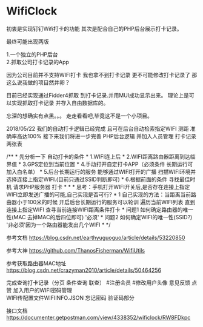 # WifiClock
初衷是实现钉钉Wifi打卡的功能  其次是配合自己的PHP后台展示打卡记录。


最终可能出现两版

1.一个独立的PHP后台  
2.抓取公司打卡记录的App

因为公司目前并不支持WIFI打卡
我也拿不到打卡记录
更不可能修改打卡记录了
那这么说我做的项目然并卵？

目前已经实现通过Fidder4抓取 到打卡记录.并用MUI成功显示出来。
理论上是可以实现抓取打卡记录  并存入自由数据库的。

忘深的想确实有点黑。。。
走走看看吧,毕竟这不是一个小项目。


2018/05/22 我们的自动打卡逻辑已经完成  且可在后台自动检索指定WIFI 测距 准确率高达100% 
接下来我们将进一步完善 PHP后台逻辑  并加入人员管理 打卡记录两张表 

 /**
     * 先分析一下 自动打卡的条件
     * 1.WIFI连上后
     * 2.WIFI距离路由器距离到达临界值
     * 3.GPS定位到当前位置
     * 4.手动打开自定打卡APP（必须条件 长期运行可加入白名单）
     * 5.后台长期运行的服务 能够通过WIFI打开的广播 扫描WIFI环境并选择连接上指定WIFI.(目前只通过SSID判断即可)
     * 6.根据前面的条件 寻找最佳时机  请求PHP服务器 打卡
     *
     *
     * 思考：手机打开WIFI开关后,是否存在连接上指定WIFI立即发送广播的可能,自己实现是否可行?
     * 1 自己实现的方法：当距离当前路由器小于100米的时候 开启后台长期运行的服务可以轮训 遍历当前WIFI列表 直到连接上指定WIFI 查寻当前连接WIFI距离条件打卡
     *  问题1  如何确定路由器的唯一性(MAC 去掉MAC的后四位即可) '必须'
     *  问题2  如何确定WIFI的唯一性(SSID?)  '非必须'因为一个路由器能发出几个WIFI
     * */
	 
参考文档
https://blog.csdn.net/earthyuguoguo/article/details/53220850

参考大神
https://github.com/ThanosFisherman/WifiUtils

参考获取路由器MAC地址
https://blog.csdn.net/crazyman2010/article/details/50464256

 完成查询打卡记录（分页 条件查询  联查）
 #注册会员 
 #修改用户头像 意见反馈  点赞 
 加入用户的WIFI密码管理  
 WIFI传配置文件WIFIINFO.JSON 
 忘记密码
 验证码部分
 
 
 接口文档
 https://documenter.getpostman.com/view/4338352/wificlock/RW8FDkpc